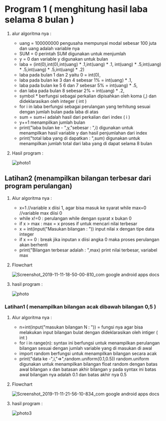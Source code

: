 <h1> Program 1 ( menghitung hasil laba selama 8 bulan ) </h1>

1. alur algoritma nya :

   - uang = 100000000 pengusaha mempunyai modal sebesar 100 juta dan uang adalah variable nya
   - SUM = 0 perintah SUM digunakan untuk menjumlah 
   - y = 0 dan variable y digunakan untuk bulan 
   - laba = (int(0),int(0),int(uang) * .1,int(uang) * .1, int(uang) * .5,int(uang) * .5,int(uang) * .5,int(uang) * .2)
   - laba pada bulan 1 dan 2 yaitu 0 = int(0),
   - laba pada bulan ke 3 dan 4 sebesar 1% = int(uang) * .1,
   - laba pada bulan ke 5 6 dan 7 sebesar 5% = int(uang) * .5,
   - dan laba pada bulan 8 sebesar 2% = int(uang) * .2,
   - symbol * berfungsi sebagai perkalian dipisahkan oleh koma (,) dan dideklarasikan oleh integer ( int )
   - for i in laba berfungsi sebagai perulangan yang terhitung sesuai dengan jumlah bulan pada laba di atas
	- sum = sum+i adalah hasil dari perkalian dari index ( i )
	- y+=1 menampilkan jumlah bulan
	- print("laba bulan ke - ",y,"sebesar : ",i) digunakan untuk menampilkan hasil variable y dan hasil penjumlahan 
	  dari index
   - print("total laba yang di dapatkan : ",sum) digunakan untuk menampilkan jumlah total dari laba yang di dapat selama 8 bulan 
  

2. Hasil program :

    ![photo1](https://user-images.githubusercontent.com/56831922/68442234-fd3c5080-0202-11ea-81fc-bd2de4b45da8.jpg)



<h2> Latihan2 (menampilkan bilangan terbesar dari program perulangan)</h2>

1. Alur algoritma nya : 

   - x=1 //variable x diisi 1, agar bisa masuk ke syarat while max=0 //variable max diisi 0
   - while x!=0 : perulangan while dengan syarat x bukan 0
   - if x > max : max = x proses if untuk mencari nilai terbesar
   - x = int(input("Masukan bilangan : ")) input nilai x dengan tipe data integer
   - if x == 0 : break jika inputan x diisi angka 0 maka proses perulangan akan berhenti
   - print("Bilangan terbesar adalah : ",max) print nilai terbesar, variabel max
   
 2. Flowchart
 
    ![Screenshot_2019-11-11-18-50-00-810_com google android apps docs](https://user-images.githubusercontent.com/56831922/68585265-58e13500-04b4-11ea-9986-7a13bf40bd84.png)

   
 3. hasil program :
 
 	![photo](https://user-images.githubusercontent.com/56831922/68460123-9dad6780-0239-11ea-9901-4171ff122a92.jpg)
	

<h3> Latihan1 ( menampilkan bilangan acak dibawah bilangan 0,5 ) </h3>

 1. Alur algoritma nya :
    - n=int(input("masukan bilangan N :  ")) = fungsi nya agar bisa melakukan input bilangan bulat dengan dideklarasikan 
      oleh intiger ( int )
    - for i in range(n): syntax ini berfungsi untuk menampilkan perulangan bilangan sesuai dengan jumlah variable yang di
      masukan di awal
    - import random  berfungsi untuk menampilkan bilangan secara acak
    - print("data ke -",i,"=>",random.uniform(0.1,0.5)) random.uniform digunakan untuk menampilkan bilangan float random 
      dengan batas awal bilangan x dan batasan akhir bilangan y pada syntax ini batas awal bilangan nya adalah 0.1 dan
      batas akhir nya 0.5
      
 2. Flowchart
 
    ![Screenshot_2019-11-11-21-56-10-834_com google android apps docs](https://user-images.githubusercontent.com/56831922/68596716-3f4ce700-04ce-11ea-80a7-4938c33b2e52.png)

      
 3. hasil program :
 	
	![photo3](https://user-images.githubusercontent.com/56831922/68460542-b79b7a00-023a-11ea-8a65-2c39322f41bd.jpg)

